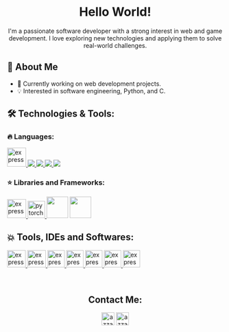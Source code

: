 <h1 align= "center"><b>Hello World! </b></h1>

<p align="center">
  I'm a passionate software developer with a strong interest in web and game development. I love exploring new technologies and applying them to solve real-world challenges.
</p>

<h2>🚀 About Me </h2>

- 🔭 Currently working on web development projects.
- 💡 Interested in software engineering, Python, and C.

## 🛠️ Technologies & Tools:

### 🔥 Languages:

<p align="left"> 
    <a href="https://www.cprogramming.com/" target="_blank"> <img src="https://img.icons8.com/color/452/c-programming.png" alt="express" width="44" height="44"/> </a>
    <a href="https://www.java.com" target="_blank"> <img src="https://img.icons8.com/color/48/000000/java-coffee-cup-logo.png"/ > </a>
    <a href="https://developer.mozilla.org/en-US/docs/Web/JavaScript" target="_blank"> <img src="https://img.icons8.com/color/48/000000/javascript.png"/> </a> 
    <a href="https://www.python.org" target="_blank"> <img src="https://img.icons8.com/color/48/000000/python.png"/> </a> 
    <a style="padding-right:8px;" href="https://www.mysql.com/" target="_blank"> <img src="https://img.icons8.com/fluent/50/000000/mysql-logo.png"/> </a>  
</p>

### ⭐️ Libraries and Frameworks:

<p align="left"> 
    <a href="https://numpy.org/" target="_blank"> <img src="https://encrypted-tbn0.gstatic.com/images?q=tbn:ANd9GcS2JRr92k_oDy42tMe3RPwfU0r_5Rk_S2jwlU2WphT94jFMCRCbjASEZ7j1wbD2CPOzx6w&usqp=CAU" alt="express" width="44" height="44" / > </a>
    <a href="https://pytorch.org/" target="_blank"> <img src="https://www.vectorlogo.zone/logos/pytorch/pytorch-icon.svg" alt="pytorch" width="40" height="40"/> </a> 
    <a href="https://reactjs.org/" target="_blank"><img height="50" src="https://www.vectorlogo.zone/logos/reactjs/reactjs-ar21.svg"></a>
    <a href="https://nodejs.org/en/" target="_blank"><img height="50" src="https://www.vectorlogo.zone/logos/nodejs/nodejs-icon.svg"></a>
</p>

##  💥  Tools, IDEs and Softwares:

<p align="left"> 
    <a href="https://www.codeblocks.org/" target="_blank"> <img src="https://1.bp.blogspot.com/-h9D36wzWc1E/WRHtrvRXlyI/AAAAAAAABPI/3MGZ1bpRPTYYxFWOkV-QwsXzY9klH-84gCLcB/s400/code%2Bblock%2Blogo.jpg" alt="express" width="43" height="40" /> </a> 
    <a href="https://www.jetbrains.com/pycharm/"> <img src="https://miro.medium.com/max/1200/1*6Dhu1H4t028lOGbaZuyRCw.png" alt="express" width="43" height="40" /> </a>
    <a href="https://code.visualstudio.com"> <img src="https://www.vectorlogo.zone/logos/visualstudio_code/visualstudio_code-icon.svg" alt="express" width="40" height="40" /> </a>
    <a href="https://www.eclipse.org/ide/"> <img src="https://encrypted-tbn0.gstatic.com/images?q=tbn:ANd9GcR5EUljSTU4Bl9jRgp5L0v7TUAlB-Ntl0EAIq_FSaofQ7tfCiVrbVW2Bs_24-UPCnRYVBE&usqp=CAU" alt="express" width="40" height="40" /> </a>
    <a href="https://git-scm.com"> <img src="https://git-scm.com/images/logos/downloads/Git-Logo-1788C.svg" alt="express" width="40" height="40" /> </a>
    <a href="https://firebase.google.com"> <img src="https://www.vectorlogo.zone/logos/firebase/firebase-icon.svg" alt="express" width="40" height="40" /> </a>
    <a href="https://unity.com"> <img src="https://logo.svgcdn.com/l/unity.svg" alt="express" width="40" height="40" /> </a>
</p>

<br>
<h2 align="center">Contact Me:</h2>
<p align="center">
    <a href="https://www.linkedin.com/in/iliodora-seferli-926ab8187" target="blank"><img align="center"
       src="https://img.shields.io/badge/linkedin-%231DA1F2.svg?style=for-the-badge&logo=linkedin&logoColor=white"
       alt="azzar" height="30"/></a>
    <a href="mailto:iliodorasef@gmail.com" target="blank"><img align="center"
       src="https://img.shields.io/badge/gmail-EA4335.svg?style=for-the-badge&logo=gmail&logoColor=white"
       alt="azzar" height="30"/></a>
</p>

<br>
<br>
